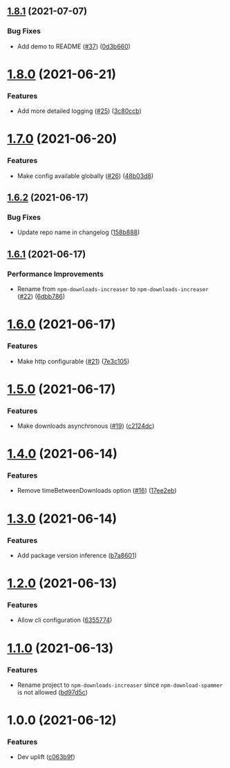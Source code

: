 ## [1.8.1](https://github.com/lachiejames/npm-downloads-increaser/compare/v1.8.0...v1.8.1) (2021-07-07)


### Bug Fixes

* Add demo to README ([#37](https://github.com/lachiejames/npm-downloads-increaser/issues/37)) ([0d3b660](https://github.com/lachiejames/npm-downloads-increaser/commit/0d3b6606205d30ec38f56da273b1770a28491e24))

# [1.8.0](https://github.com/lachiejames/npm-downloads-increaser/compare/v1.7.0...v1.8.0) (2021-06-21)


### Features

* Add more detailed logging ([#25](https://github.com/lachiejames/npm-downloads-increaser/issues/25)) ([3c80ccb](https://github.com/lachiejames/npm-downloads-increaser/commit/3c80ccbda62d79a0ce9f945da7173251d5d3193d))

# [1.7.0](https://github.com/lachiejames/npm-downloads-increaser/compare/v1.6.2...v1.7.0) (2021-06-20)


### Features

* Make config available globally ([#26](https://github.com/lachiejames/npm-downloads-increaser/issues/26)) ([48b03d8](https://github.com/lachiejames/npm-downloads-increaser/commit/48b03d8707ca0ec908670277c67456c7ab37080f))

## [1.6.2](https://github.com/lachiejames/npm-downloads-increaser/compare/v1.6.1...v1.6.2) (2021-06-17)


### Bug Fixes

* Update repo name in changelog ([158b888](https://github.com/lachiejames/npm-downloads-increaser/commit/158b8883e17b73cca724e26e1af9c801971dd3d6))

## [1.6.1](https://github.com/lachiejames/npm-downloads-increaser/compare/v1.6.0...v1.6.1) (2021-06-17)


### Performance Improvements

* Rename from `npm-downloads-increaser` to `npm-downloads-increaser` ([#22](https://github.com/lachiejames/npm-downloads-increaser/issues/22)) ([6dbb786](https://github.com/lachiejames/npm-downloads-increaser/commit/6dbb78609c56a9896d077f95fde14646e14d85da))

# [1.6.0](https://github.com/lachiejames/npm-downloads-increaser/compare/v1.5.0...v1.6.0) (2021-06-17)


### Features

* Make http configurable ([#21](https://github.com/lachiejames/npm-downloads-increaser/issues/21)) ([7e3c105](https://github.com/lachiejames/npm-downloads-increaser/commit/7e3c1052180c16b744ca97a9d65582479fa896b5))

# [1.5.0](https://github.com/lachiejames/npm-downloads-increaser/compare/v1.4.0...v1.5.0) (2021-06-17)


### Features

* Make downloads asynchronous ([#19](https://github.com/lachiejames/npm-downloads-increaser/issues/19)) ([c2124dc](https://github.com/lachiejames/npm-downloads-increaser/commit/c2124dcd29da39ff229b7759ae47a5b64b6939a1))

# [1.4.0](https://github.com/lachiejames/npm-downloads-increaser/compare/v1.3.0...v1.4.0) (2021-06-14)


### Features

* Remove timeBetweenDownloads option ([#16](https://github.com/lachiejames/npm-downloads-increaser/issues/16)) ([17ee2eb](https://github.com/lachiejames/npm-downloads-increaser/commit/17ee2eb3b26b8f43dce1461100665f0711c3fd68))

# [1.3.0](https://github.com/lachiejames/npm-downloads-increaser/compare/v1.2.0...v1.3.0) (2021-06-14)


### Features

* Add package version inference ([b7a8601](https://github.com/lachiejames/npm-downloads-increaser/commit/b7a860101301d48c89b8384596376202a46893af))

# [1.2.0](https://github.com/lachiejames/npm-downloads-increaser/compare/v1.1.0...v1.2.0) (2021-06-13)


### Features

* Allow cli configuration ([6355774](https://github.com/lachiejames/npm-downloads-increaser/commit/6355774e44cb2957e489670e6f4df9c355fd0c61))

# [1.1.0](https://github.com/lachiejames/npm-downloads-increaser/compare/v1.0.0...v1.1.0) (2021-06-13)


### Features

* Rename project to `npm-downloads-increaser` since `npm-download-spammer` is not allowed ([bd97d5c](https://github.com/lachiejames/npm-downloads-increaser/commit/bd97d5c6c9d35ea4515effa52a078e5ded87d708))

# 1.0.0 (2021-06-12)


### Features

* Dev uplift ([c063b9f](https://github.com/lachiejames/npm-downloads-increaser/commit/c063b9f7e915342b8586ee28b3bf647375af7bf2))
